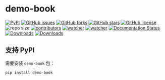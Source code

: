 # demo-book

[![PyPI](https://img.shields.io/pypi/v/demo-book.svg)](https://pypi.org/project/demo-book/) [![GitHub issues](https://img.shields.io/github/issues/xinetzone/demo-book)](https://github.com/xinetzone/demo-book/issues) [![GitHub forks](https://img.shields.io/github/forks/xinetzone/demo-book)](https://github.com/xinetzone/demo-book/network) [![GitHub stars](https://img.shields.io/github/stars/xinetzone/demo-book)](https://github.com/xinetzone/demo-book/stargazers) [![GitHub license](https://img.shields.io/github/license/xinetzone/demo-book)](https://github.com/xinetzone/demo-book/blob/main/LICENSE) ![repo size](https://img.shields.io/github/repo-size/xinetzone/demo-book.svg) [![contributors](https://img.shields.io/github/contributors/xinetzone/demo-book.svg)](https://github.com/xinetzone/demo-book/graphs/contributors) [![watcher](https://img.shields.io/github/watchers/xinetzone/demo-book.svg)](https://github.com/xinetzone/demo-book/watchers) [![watcher](https://img.shields.io/github/watchers/xinetzone/pytorch-book.svg)](https://github.com/xinetzone/pytorch-book/watchers) [![Documentation Status](https://readthedocs.org/projects/demo-book/badge/?version=latest)](https://demo-book.readthedocs.io/zh/latest/?badge=latest) [![Downloads](https://pepy.tech/badge/demo-book/week)](https://pepy.tech/project/demo-book)  [![Downloads](https://pepy.tech/badge/demo-book)](https://pepy.tech/project/demo-book)

## 支持 PyPI

需要安装 `demo-book` 包：

```shell
pip install demo-book
```
